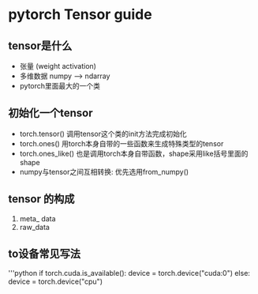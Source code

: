 # pytorch Tensor guide

## tensor是什么
- 张量 (weight activation)
- 多维数据 numpy --> ndarray
- pytorch里面最大的一个类

## 初始化一个tensor
- torch.tensor() 调用tensor这个类的init方法完成初始化
- torch.ones() 用torch本身自带的一些函数来生成特殊类型的tensor
- torch.ones_like() 也是调用torch本身自带函数，shape采用like括号里面的shape
- numpy与tensor之间互相转换: 优先选用from_numpy()

## tensor 的构成
1. meta_ data
2. raw_data

## to设备常见写法
'''python
if torch.cuda.is_available():
    device = torch.device("cuda:0")
else:
    device = torch.device("cpu")

